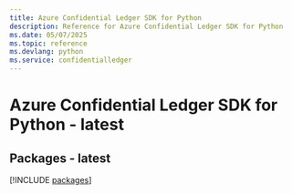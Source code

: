 ```yaml
---
title: Azure Confidential Ledger SDK for Python
description: Reference for Azure Confidential Ledger SDK for Python
ms.date: 05/07/2025
ms.topic: reference
ms.devlang: python
ms.service: confidentialledger
---
```

# Azure Confidential Ledger SDK for Python - latest
## Packages - latest
[!INCLUDE [packages](confidential-ledger-index.md)]